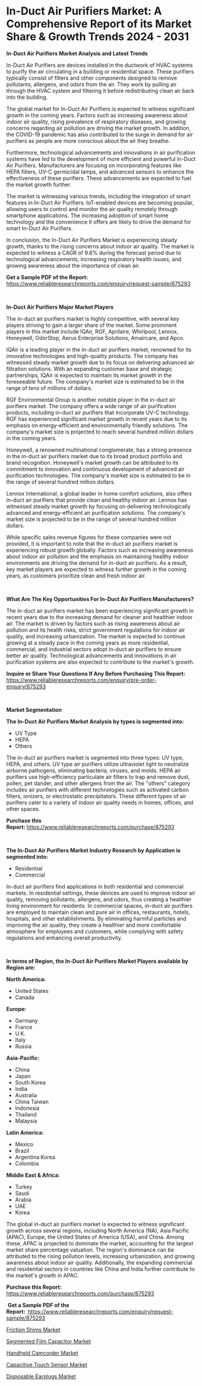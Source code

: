 <p><h1>In-Duct Air Purifiers Market: A Comprehensive Report of its Market Share & Growth Trends 2024 - 2031</h1></p><p><strong>In-Duct Air Purifiers Market Analysis and Latest Trends</strong></p>
<p><p>In-Duct Air Purifiers are devices installed in the ductwork of HVAC systems to purify the air circulating in a building or residential space. These purifiers typically consist of filters and other components designed to remove pollutants, allergens, and odors from the air. They work by pulling air through the HVAC system and filtering it before redistributing clean air back into the building.</p><p>The global market for In-Duct Air Purifiers is expected to witness significant growth in the coming years. Factors such as increasing awareness about indoor air quality, rising prevalence of respiratory diseases, and growing concerns regarding air pollution are driving the market growth. In addition, the COVID-19 pandemic has also contributed to the surge in demand for air purifiers as people are more conscious about the air they breathe.</p><p>Furthermore, technological advancements and innovations in air purification systems have led to the development of more efficient and powerful In-Duct Air Purifiers. Manufacturers are focusing on incorporating features like HEPA filters, UV-C germicidal lamps, and advanced sensors to enhance the effectiveness of these purifiers. These advancements are expected to fuel the market growth further.</p><p>The market is witnessing various trends, including the integration of smart features in In-Duct Air Purifiers. IoT-enabled devices are becoming popular, allowing users to control and monitor the air quality remotely through smartphone applications. The increasing adoption of smart home technology and the convenience it offers are likely to drive the demand for smart In-Duct Air Purifiers.</p><p>In conclusion, the In-Duct Air Purifiers Market is experiencing steady growth, thanks to the rising concerns about indoor air quality. The market is expected to witness a CAGR of 9.8% during the forecast period due to technological advancements, increasing respiratory health issues, and growing awareness about the importance of clean air.</p></p>
<p><strong>Get a Sample PDF of the Report:&nbsp;</strong> <a href="https://www.reliableresearchreports.com/enquiry/request-sample/875293">https://www.reliableresearchreports.com/enquiry/request-sample/875293</a></p>
<p>&nbsp;</p>
<p><strong>In-Duct Air Purifiers Major Market Players</strong></p>
<p><p>The in-duct air purifiers market is highly competitive, with several key players striving to gain a larger share of the market. Some prominent players in this market include IQAir, RGF, Aprilaire, Whirlpool, Lennox, Honeywell, OdorStop, Aerus Enterprise Solutions, Amaircare, and Apco.</p><p>IQAir is a leading player in the in-duct air purifiers market, renowned for its innovative technologies and high-quality products. The company has witnessed steady market growth due to its focus on delivering advanced air filtration solutions. With an expanding customer base and strategic partnerships, IQAir is expected to maintain its market growth in the foreseeable future. The company's market size is estimated to be in the range of tens of millions of dollars.</p><p>RGF Environmental Group is another notable player in the in-duct air purifiers market. The company offers a wide range of air purification products, including in-duct air purifiers that incorporate UV-C technology. RGF has experienced significant market growth in recent years due to its emphasis on energy-efficient and environmentally friendly solutions. The company's market size is projected to reach several hundred million dollars in the coming years.</p><p>Honeywell, a renowned multinational conglomerate, has a strong presence in the in-duct air purifiers market due to its broad product portfolio and brand recognition. Honeywell's market growth can be attributed to its commitment to innovation and continuous development of advanced air purification technologies. The company's market size is estimated to be in the range of several hundred million dollars.</p><p>Lennox International, a global leader in home comfort solutions, also offers in-duct air purifiers that provide clean and healthy indoor air. Lennox has witnessed steady market growth by focusing on delivering technologically advanced and energy-efficient air purification solutions. The company's market size is projected to be in the range of several hundred million dollars.</p><p>While specific sales revenue figures for these companies were not provided, it is important to note that the in-duct air purifiers market is experiencing robust growth globally. Factors such as increasing awareness about indoor air pollution and the emphasis on maintaining healthy indoor environments are driving the demand for in-duct air purifiers. As a result, key market players are expected to witness further growth in the coming years, as customers prioritize clean and fresh indoor air.</p></p>
<p>&nbsp;</p>
<p><strong>What Are The Key Opportunities For In-Duct Air Purifiers Manufacturers?</strong></p>
<p><p>The in-duct air purifiers market has been experiencing significant growth in recent years due to the increasing demand for cleaner and healthier indoor air. The market is driven by factors such as rising awareness about air pollution and its health risks, strict government regulations for indoor air quality, and increasing urbanization. The market is expected to continue growing at a steady pace in the coming years as more residential, commercial, and industrial sectors adopt in-duct air purifiers to ensure better air quality. Technological advancements and innovations in air purification systems are also expected to contribute to the market's growth.</p></p>
<p><strong>Inquire or Share Your Questions If Any Before Purchasing This Report:</strong> <a href="https://www.reliableresearchreports.com/enquiry/pre-order-enquiry/875293">https://www.reliableresearchreports.com/enquiry/pre-order-enquiry/875293</a></p>
<p>&nbsp;</p>
<p><strong>Market Segmentation</strong></p>
<p><strong>The In-Duct Air Purifiers Market Analysis by types is segmented into:</strong></p>
<p><ul><li>UV Type</li><li>HEPA</li><li>Others</li></ul></p>
<p><p>The in-duct air purifiers market is segmented into three types: UV type, HEPA, and others. UV type air purifiers utilize ultraviolet light to neutralize airborne pathogens, eliminating bacteria, viruses, and molds. HEPA air purifiers use high-efficiency particulate air filters to trap and remove dust, pollen, pet dander, and other allergens from the air. The "others" category includes air purifiers with different technologies such as activated carbon filters, ionizers, or electrostatic precipitators. These different types of air purifiers cater to a variety of indoor air quality needs in homes, offices, and other spaces.</p></p>
<p><strong>Purchase this Report:&nbsp;</strong><a href="https://www.reliableresearchreports.com/purchase/875293">https://www.reliableresearchreports.com/purchase/875293</a></p>
<p>&nbsp;</p>
<p><strong>The In-Duct Air Purifiers Market Industry Research by Application is segmented into:</strong></p>
<p><ul><li>Residential</li><li>Commercial</li></ul></p>
<p><p>In-duct air purifiers find applications in both residential and commercial markets. In residential settings, these devices are used to improve indoor air quality, removing pollutants, allergens, and odors, thus creating a healthier living environment for residents. In commercial spaces, in-duct air purifiers are employed to maintain clean and pure air in offices, restaurants, hotels, hospitals, and other establishments. By eliminating harmful particles and improving the air quality, they create a healthier and more comfortable atmosphere for employees and customers, while complying with safety regulations and enhancing overall productivity.</p></p>
<p>&nbsp;</p>
<p><strong>In terms of Region, the In-Duct Air Purifiers Market Players available by Region are:</strong></p>
<p>
    <p> <strong> North America: </strong>
        <ul>
            <li>United States</li>
            <li>Canada</li>
        </ul>
        </p> 
    <p> <strong> Europe: </strong>
        <ul>
            <li>Germany</li>
            <li>France</li>
            <li>U.K.</li>
            <li>Italy</li>
            <li>Russia</li>
        </ul>
        </p> 
    <p> <strong> Asia-Pacific: </strong>
        <ul>
            <li>China</li>
            <li>Japan</li>
            <li>South Korea</li>
            <li>India</li>
            <li>Australia</li>
            <li>China Taiwan</li>
            <li>Indonesia</li>
            <li>Thailand</li>
            <li>Malaysia</li>
        </ul>
        </p> 
    <p> <strong> Latin America: </strong>
        <ul>
            <li>Mexico</li>
            <li>Brazil</li>
            <li>Argentina Korea</li>
            <li>Colombia</li>
        </ul>
        </p> 
    <p> <strong> Middle East & Africa: </strong>
        <ul>
            <li>Turkey</li>
            <li>Saudi</li>
            <li>Arabia</li>
            <li>UAE</li>
            <li>Korea</li>
        </ul>
    </p>
    </p>
<p><p>The global in-duct air purifiers market is expected to witness significant growth across several regions, including North America (NA), Asia Pacific (APAC), Europe, the United States of America (USA), and China. Among these, APAC is projected to dominate the market, accounting for the largest market share percentage valuation. The region's dominance can be attributed to the rising pollution levels, increasing urbanization, and growing awareness about indoor air quality. Additionally, the expanding commercial and residential sectors in countries like China and India further contribute to the market's growth in APAC.</p></p>
<p><strong>Purchase this Report: </strong><a href="https://www.reliableresearchreports.com/purchase/875293">https://www.reliableresearchreports.com/purchase/875293</a></p>
<p>&nbsp;<strong>Get a Sample PDF of the Report:&nbsp;&nbsp;</strong><a href="https://www.reliableresearchreports.com/enquiry/request-sample/875293">https://www.reliableresearchreports.com/enquiry/request-sample/875293</a></p>
<p><strong></strong></p>
<p><p><a href="https://medium.com/@josephbogan19/friction-shims-market-size-and-market-trends-complete-industry-overview-2024-to-2031-1770f2cdd459">Friction Shims Market</a></p><p><a href="https://medium.com/@josephbogan19/segmented-film-capacitor-market-size-and-market-trends-complete-industry-overview-2024-to-2031-ac8afcb76a48">Segmented Film Capacitor Market</a></p><p><a href="https://medium.com/p/f316dc046bef/edit">Handheld Camcorder Market</a></p><p><a href="https://medium.com/@josephbogan19/capacitive-touch-sensor-market-trends-forecast-and-competitive-analysis-to-2031-2d2803f1b425">Capacitive Touch Sensor Market</a></p><p><a href="https://medium.com/@kanew14036/disposable-earplugs-market-analysis-and-sze-forecasted-for-period-from-2024-to-2031-52ec748023c4">Disposable Earplugs Market</a></p></p>